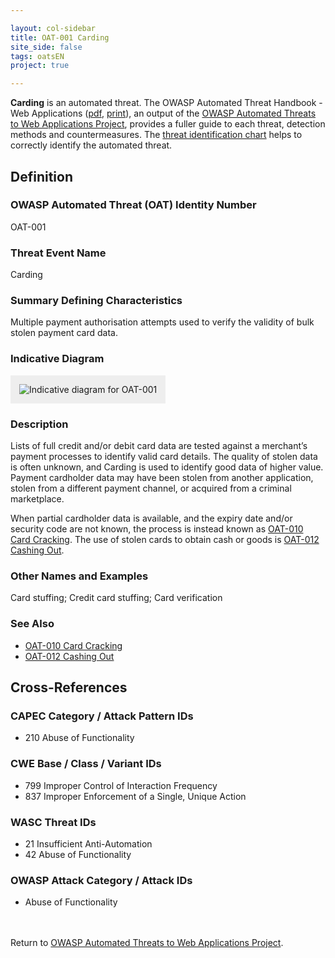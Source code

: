 ```yaml
---

layout: col-sidebar
title: OAT-001 Carding
site_side: false
tags: oatsEN
project: true

---
```


**Carding** is an automated threat. The OWASP Automated Threat Handbook - Web Applications ([pdf](https://github.com/OWASP/www-project-automated-threats-to-web-applications/tree/master/assets/files/EN), [print](http://www.lulu.com/shop/owasp-foundation/automated-threat-handbook/paperback/product-23540699.html)), an output of the [OWASP Automated Threats to Web Applications Project](../../../), provides a fuller guide to each threat, detection methods and countermeasures. The [threat identification chart](https://www.owasp.org/www-project-automated-threats-to-web-applications/assets/files/oat-ontology-decision-chart.pdf) helps to correctly identify the automated threat.

## Definition
### OWASP Automated Threat (OAT) Identity Number
OAT-001

### Threat Event Name
Carding

### Summary Defining Characteristics
Multiple payment authorisation attempts used to verify the validity of bulk stolen payment card data.

### Indicative Diagram
<img alt="Indicative diagram for OAT-001" src="images/500px-OAT-001_Carding.png" style="background-color:#eeeeee;padding:1em;">

### Description
Lists of full credit and/or debit card data are tested against a merchant’s payment processes to identify valid card details. The quality of stolen data is often unknown, and Carding is used to identify good data of higher value. Payment cardholder data may have been stolen from another application, stolen from a different payment channel, or acquired from a criminal marketplace.

When partial cardholder data is available, and the expiry date and/or security code are not known, the process is instead known as [OAT-010 Card Cracking](OAT-010_Card_Cracking.html). The use of stolen cards to obtain cash or goods is [OAT-012 Cashing Out](OAT-012_Cashing_Out.html).

### Other Names and Examples
Card stuffing; Credit card stuffing; Card verification

### See Also
* [OAT-010 Card Cracking](OAT-010_Card_Cracking.html)
* [OAT-012 Cashing Out](OAT-012_Cashing_Out.html)

## Cross-References
### CAPEC Category / Attack Pattern IDs
* 210 Abuse of Functionality

### CWE Base / Class / Variant IDs
* 799 Improper Control of Interaction Frequency
* 837 Improper Enforcement of a Single, Unique Action

### WASC Threat IDs
* 21 Insufficient Anti-Automation
* 42 Abuse of Functionality

### OWASP Attack Category / Attack IDs
* Abuse of Functionality

<br/><br/>Return to [OWASP Automated Threats to Web Applications Project](../../../).<br/><br/>
